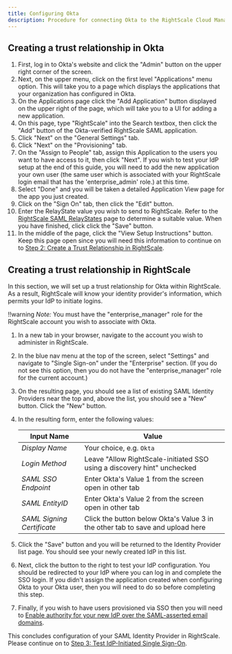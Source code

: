 ```yaml
---
title: Configuring Okta
description: Procedure for connecting Okta to the RightScale Cloud Management Platform.
---
```


## Creating a trust relationship in Okta

1. First, log in to Okta's website and click the "Admin" button on the upper right corner of the screen.
1. Next, on the upper menu, click on the first level "Applications" menu option. This will take you to a page which displays the applications that your organization has configured in Okta.
1. On the Applications page click the "Add Application" button displayed on the upper right of the page, which will take you to a UI for adding a new application.
1. On this page, type "RightScale" into the Search textbox, then click the "Add" button of the Okta-verified RightScale SAML application.
1. Click "Next" on the "General Settings" tab.
1. Click "Next" on the "Provisioning" tab.
1. On the "Assign to People" tab, assign this Application to the users you want to have access to it, then click "Next". If you wish to test your IdP setup at the end of this guide, you will need to add the new application your own user (the same user which is associated with your RightScale login email that has the 'enterprise_admin' role.) at this time.
1. Select "Done" and you will be taken a detailed Application View page for the app you just created.
1. Click on the "Sign On" tab, then click the "Edit" button.
1. Enter the RelayState value you wish to send to RightScale. Refer to the [RightScale SAML RelayStates](../../saml/rightscale_saml_relay_states.html) page to determine a suitable value. When you have finished, click click the "Save" button.
1. In the middle of the page, click the "View Setup Instructions" button. Keep this page open since you will need this information to continue on to [Step 2: Create a Trust Relationship in RightScale](index.html#step-2:-create-a-trust-relationship-in-rightscale).

## Creating a trust relationship in RightScale

In this section, we will set up a trust relationship for Okta within RightScale. As a result, RightScale will know your identity provider's information, which permits your IdP to initiate logins.

!!warning *Note:* You must have the "enterprise_manager" role for the RightScale account you wish to associate with Okta.

1. In a new tab in your browser, navigate to the account you wish to administer in RightScale.
1. In the blue nav menu at the top of the screen, select "Settings" and navigate to "Single Sign-on" under the "Enterprise" section. (If you do not see this option, then you do not have the "enterprise_manager" role for the current account.)
1. On the resulting page, you should see a list of existing SAML Identity Providers near the top and, above the list, you should see a "New" button. Click the "New" button.
1. In the resulting form, enter the following values:

    | Input Name | Value |
    | ---------- | ----- |
    | *Display Name* | Your choice, e.g. `Okta` |
    | *Login Method* | Leave "Allow RightScale-initiated SSO using a discovery hint" unchecked |
    | *SAML SSO Endpoint* | Enter Okta's Value 1 from the screen open in other tab |
    | *SAML EntityID* | Enter Okta's Value 2 from the screen open in other tab |
    | *SAML Signing Certificate* | Click the button below Okta's Value 3 in the other tab to save and upload here |

1. Click the "Save" button and you will be returned to the Identity Provider list page. You should see your newly created IdP in this list.
1. Next, click the button to the right to test your IdP configuration. You should be redirected to your IdP where you can log in and complete the SSO login. If you didn't assign the application created when configuring Okta to your Okta user, then you will need to do so before completing this step.
1. Finally, if you wish to have users provisioned via SSO then you will need to [Enable authority for your new IdP over the SAML-asserted email domains](../../saml/registering_idp_authority.html).

This concludes configuration of your SAML Identity Provider in RightScale. Please continue on to [Step 3: Test IdP-Initiated Single Sign-On](index.html#detailed-instructions-step-3--test-idp-initiated-single-sign-on).
